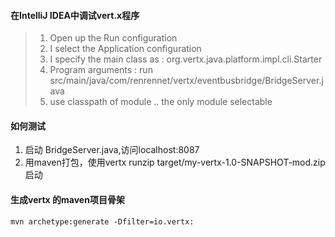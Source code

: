 #### 在IntelliJ IDEA中调试vert.x程序

> 1. Open up the Run configuration
> 2. I select the Application configuration
> 3. I specify the main class as : org.vertx.java.platform.impl.cli.Starter
> 4. Program arguments : run src/main/java/com/renrennet/vertx/eventbusbridge/BridgeServer.java
> 5. use classpath of module .. the only module selectable

#### 如何测试

1.  启动 BridgeServer.java,访问localhost:8087
2.  用maven打包，使用vertx runzip target/my-vertx-1.0-SNAPSHOT-mod.zip 启动

#### 生成vertx 的maven项目骨架

    mvn archetype:generate -Dfilter=io.vertx: